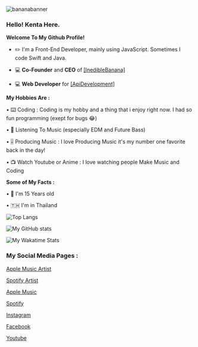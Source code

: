 ![bananabanner](https://user-images.githubusercontent.com/35761701/105824515-0b85b080-5ff1-11eb-976b-98a76e9c593a.png)

### **Hello! Kenta Here.**

**Welcome To My Github Profile!**
  
  - ✏️ I'm a Front-End Developer, mainly using JavaScript. Sometimes I code Swift and Java.
  
  - 💻 **Co-Founder** and **CEO** of [[InedibleBanana]](https://github.com/Banana-Development)

  - 💻 **Web Developer** for [[ApiDevelopment]](https://github.com/api-development)

**My Hobbies Are :**
   
   • ⌨️ Coding : Coding is my hobby and a thing that i enjoy right now. I had so fun programming (exept for bugs 😂)
   
   • 🎵 Listening To Music (especially EDM and Future Bass)
   
   • 🎚 Producing Music : I love Producing Music it's my number one favorite back in the day!
  
   • 📺 Watch Youtube or Anime : I love watching people Make Music and Coding
  
**Some of My Facts :**

   • 🤔 I'm 15 Years old
   
   • 🇹🇭 I'm in Thailand
   
   ![Top Langs](https://github-readme-stats.vercel.app/api/top-langs/?username=kentakoong&theme=dark&layout=compact)

   ![My GitHub stats](https://github-readme-stats.vercel.app/api?username=kentakoong&show_icons=true&theme=dark)
   
   ![My Wakatime Stats](https://github-readme-stats.vercel.app/api/wakatime?username=Kentakoong&theme=dark&layout=compact)

### **My Social Media Pages :**

   [Apple Music Artist](https://music.apple.com/artist/kentakoong/1569962189)
   
   [Spotify Artist](https://open.spotify.com/artist/3NmmyJOsHIbHK2hUtwnZy0?si=gbO83LnMSuGkKsQTSN3yOg&dl)
   
   [Apple Music](https://music.apple.com/profile/kentakoongmusic)
   
   [Spotify](https://open.spotify.com/user/p29djf3vdm1imjb0npl765dyo)
   
   [Instagram](https://www.instagram.com/kentakoong.dev/)
   
   [Facebook](https://www.facebook.com/wongkraiwich/)
   
   [Youtube](https://www.youtube.com/channel/UCCpHN10EC5kvVvqLiqNZT-g?)
